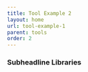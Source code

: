 ```yaml
---
title: Tool Example 2
layout: home
url: tool-example-1
parent: tools
order: 2
---
```


### Subheadline Libraries